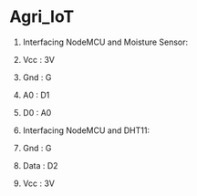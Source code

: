 # Agri_IoT

1. Interfacing NodeMCU and Moisture Sensor:

1. Vcc : 3V
2. Gnd : G
3. A0 : D1
4. D0 : A0

2. Interfacing NodeMCU and DHT11:

1. Gnd : G
2. Data : D2
3. Vcc : 3V

